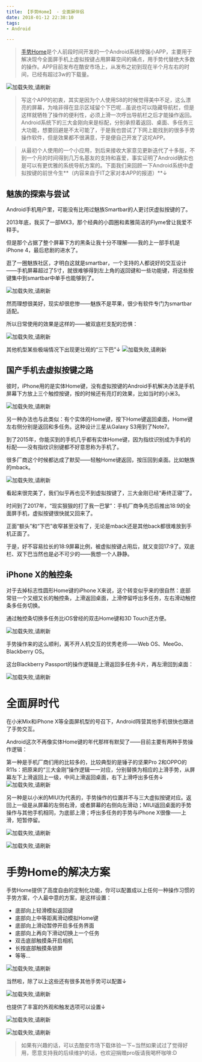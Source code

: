 ```yaml
---
title: 【手势Home】 - 全面屏伴侣
date: 2018-01-12 22:38:10
tags:
- Android

---
```


> [手势Home](https://www.coolapk.com/apk/170996)是个人前段时间开发的一个Android系统增强小APP，主要用于解决现今全面屏手机上虚拟按键占用屏幕空间的痛点，用手势代替绝大多数的操作。APP目前发布在酷安市场上，从发布之初到现在半个月左右的时间，已经有超过3w的下载量。

![加载失败,请刷新](/img/uphome1.jpg)


> 写这个APP的初衷，其实是因为个人使用S8的时候觉得美中不足，这么漂亮的屏幕，为啥非得在显示区域留个下巴呢...虽说也可以隐藏导航栏，但是这样就牺牲了操作的便利性，必须上滑一次呼出导航栏之后才能操作返回。Android系统下的三大金刚向来是标配，分别承担着返回、桌面、多任务三大功能，想要回避是不太可能了，于是我也尝试了下网上能找到的很多手势操作软件，但是效果都不很满意，于是便自己开发了这坨APP。

> 从最初个人使用的一个小应用，到后来接收大家意见更新迭代了十多版，不到一个月的时间得到几万名基友的支持和喜爱，事实证明了Android确实也是可以有更优雅的系统导航方案的。下面我们来回顾一下Android系统中虚拟按键的前世今生**（内容来自于IT之家对本APP的报道）**↓

<!--more-->

## 魅族的探索与尝试

Android手机用户里，可能没有比用过魅族Smartbar的人更讨厌虚拟按键的了。

2013年底，我买了一部MX3，那个经典的小圆圈和素雅简洁的Flyme曾让我爱不释手。

但是那个占据了整个屏幕下方的黑条让我十分不理解——我的上一部手机是iPhone 4，最后悲剧的进水了。

逛了一圈魅族社区，才明白这就是smartbar，一个支持的人都说好的交互设计——手机屏幕超过了5寸，就很难够得到左上角的返回键和一些功能键，将这些按键集中到smartbar中单手也能够到了。

![加载失败,请刷新](/img/uphome3.jpg)

然而理想很美好，现实却很悲惨——魅族不是苹果，很少有软件专门为smartbar适配。

所以日常使用的效果是这样的——被双底栏支配的恐惧：

![加载失败,请刷新](/img/uphome4.png)

其他机型某些极端情况下出现更壮观的“三下巴”↓
![加载失败,请刷新](/img/uphome2.jpg)

## 国产手机去虚拟按键之路

彼时，iPhone用的是实体Home键，没有虚拟按键的Android手机解决办法是手机屏幕下方放上三个触控按键，按的时候还有亮灯的效果，比如当时的小米3。

![加载失败,请刷新](/img/uphome5.png)

另一种办法也与此类似：有个实体的Home键，按下Home键返回桌面，Home键左右侧分别是返回和多任务。这种设计三星从Galaxy S3用到了Note7。

到了2015年，你能买到的手机几乎都有实体Home键，因为指纹识别成为手机的标配——没有指纹识别键都不好意思称为手机了。

很多厂商这个时候都达成了默契——轻触Home键返回，按压回到桌面。比如魅族的mback。

![加载失败,请刷新](/img/uphome6.jpg)

看起来很完美了，我们似乎再也见不到虚拟按键了，三大金刚已经“寿终正寝”了。

时间到了2017年，“现实狠狠的打了我一巴掌”：手机厂商争先恐后推出18:9的全面屏手机，虚拟按键很快就又回来了。

正面“额头”和“下巴”收窄甚至没有了，无论是mback还是其他back都很难放到手机正面了。

于是，好不容易拉长的18:9屏幕比例，被虚拟按键占用后，就又变回17:9了。双底栏、双下巴当然也是必不可少的——我想一个人静静。

## **iPhone X的触控条**

对于去掉标志性圆形Home键的iPhone X来说，这个转变似乎来的很自然：底部常驻一个又细又长的触控条，上滑返回桌面，上滑停留呼出多任务，左右滑动触控条多任务切换。

通过触控条切换多任务比iOS曾经的双击Home键和3D Touch还方便。

![加载失败,请刷新](http://n.sinaimg.cn/translate/w320h568/20180101/DVz7-fyqefvw7824940.gif)

手势操作来的这么顺利，离不开人机交互的优秀老师——Web OS、MeeGo、Blackberry OS。

这台Blackberry Passport的操作逻辑是上滑返回多任务卡片，再左滑回到桌面：

![加载失败,请刷新](http://n.sinaimg.cn/translate/w600h338/20180101/_2kG-fyqefvw7825251.gif)

# 全面屏时代

在小米Mix和iPhone X等全面屏机型的号召下，Android阵营其他手机很快也跟进了手势交互。

Android这次不再像实体Home键的年代那样有默契了——目前主要有两种手势操作逻辑：

第一种是手机厂商们用的比较多的，比较典型的是锤子的坚果Pro 2和OPPO的R11s：把原来的“三大金刚”操作逻辑一一对应，分别替换为相应的上滑手势，从屏幕左下上滑返回上一级，中间上滑返回桌面，右下上滑呼出多任务↓
![加载失败,请刷新](http://n.sinaimg.cn/translate/w600h338/20180101/JU4M-fyqefvw7825359.gif)

另一种是以小米的MIUI为代表的，手势操作的位置并不与三大虚拟按键对应。返回上一级是从屏幕的左侧右滑，或者屏幕的右侧向左滑动；MIUI返回桌面的手势操作与其他手机相同，为底部上滑；呼出多任务的手势与iPhone X很像——上滑，短暂停留。

![加载失败,请刷新](http://n.sinaimg.cn/translate/w600h338/20180101/QjOf-fyqefvw7825425.gif)

![加载失败,请刷新](http://n.sinaimg.cn/translate/w600h338/20180101/aQtu-fyqefvw7825467.gif)

# 手势Home的解决方案

手势Home提供了高度自由的定制化功能，你可以配置成以上任何一种操作习惯的手势方案，个人最中意的方案，是这样设置：

- 底部向上轻滑模拟返回键
- 底部向上中等距离滑动模拟Home键
- 底部向上滑动暂停开启多任务界面
- 底部向上再向下滑动切换上一个任务
- 双击底部触摸条开启相机
- 长按底部触摸条锁屏
- 等等...

![加载失败,请刷新](/img/uphome15.gif)

当然啦，除了以上这些还有很多其他手势可以配置↓

![加载失败,请刷新](/img/uphome16.jpg)

也提供了丰富的外观和触发选项可以设置↓

![加载失败,请刷新](/img/uphome13.jpg)

![加载失败,请刷新](/img/uphome14.jpg)



> 如果有兴趣的话，可以去酷安市场下载体验一下~当然如果试过了觉得好用，愿意支持我的后续维护的话，也欢迎捐赠pro版请我喝杯咖啡:D